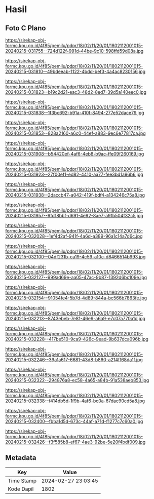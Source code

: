 # Hasil

## Foto C Plano

https://sirekap-obj-formc.kpu.go.id/4f85/pemilu/pdpr/18/02/11/20/01/1802112001015-20240215-031755--724d122f-991d-44be-9c10-598ffd59d08a.jpg

https://sirekap-obj-formc.kpu.go.id/4f85/pemilu/pdpr/18/02/11/20/01/1802112001015-20240215-031810--49bdeeab-1122-4bdd-bef3-4a4ac8230156.jpg

https://sirekap-obj-formc.kpu.go.id/4f85/pemilu/pdpr/18/02/11/20/01/1802112001015-20240215-031823--b19c2d21-eac3-48d2-8ed7-39d5a140eec0.jpg

https://sirekap-obj-formc.kpu.go.id/4f85/pemilu/pdpr/18/02/11/20/01/1802112001015-20240215-031838--1f3bc692-b91a-410f-8494-277e52dace79.jpg

https://sirekap-obj-formc.kpu.go.id/4f85/pemilu/pdpr/18/02/11/20/01/1802112001015-20240215-031853--828a2160-a6c0-44ef-a883-9ec6e77817ca.jpg

https://sirekap-obj-formc.kpu.go.id/4f85/pemilu/pdpr/18/02/11/20/01/1802112001015-20240215-031908--b54420ef-4af6-4eb8-b9ac-ffe09f260169.jpg

https://sirekap-obj-formc.kpu.go.id/4f85/pemilu/pdpr/18/02/11/20/01/1802112001015-20240215-031923--27f00ef1-ed82-4410-aa77-fee3bd1a96b6.jpg

https://sirekap-obj-formc.kpu.go.id/4f85/pemilu/pdpr/18/02/11/20/01/1802112001015-20240215-031938--2daccb47-a042-419f-bdf4-a134246c75a8.jpg

https://sirekap-obj-formc.kpu.go.id/4f85/pemilu/pdpr/18/02/11/20/01/1802112001015-20240215-031957--9fd18bbf-d691-4e92-8ae7-a9fb504f32c5.jpg

https://sirekap-obj-formc.kpu.go.id/4f85/pemilu/pdpr/18/02/11/20/01/1802112001015-20240215-032028--1ef4d2af-941f-4a6d-a389-96a1c14a7d6c.jpg

https://sirekap-obj-formc.kpu.go.id/4f85/pemilu/pdpr/18/02/11/20/01/1802112001015-20240215-032100--04df231b-ca19-4c59-a10c-d8466514b993.jpg

https://sirekap-obj-formc.kpu.go.id/4f85/pemilu/pdpr/18/02/11/20/01/1802112001015-20240215-032127--999ad69e-aa05-47ac-9b87-1392d6bc109e.jpg

https://sirekap-obj-formc.kpu.go.id/4f85/pemilu/pdpr/18/02/11/20/01/1802112001015-20240215-032154--91054fe4-5b7d-4d89-844a-bc566b7863fe.jpg

https://sirekap-obj-formc.kpu.go.id/4f85/pemilu/pdpr/18/02/11/20/01/1802112001015-20240215-032213--8743ebeb-7e81-46e9-a6a9-e7c07a770a1d.jpg

https://sirekap-obj-formc.kpu.go.id/4f85/pemilu/pdpr/18/02/11/20/01/1802112001015-20240215-032228--417be510-9ca9-426c-9ead-9b637dca096b.jpg

https://sirekap-obj-formc.kpu.go.id/4f85/pemilu/pdpr/18/02/11/20/01/1802112001015-20240215-032246--39a1a617-6681-43d8-b860-a214ff68da1f.jpg

https://sirekap-obj-formc.kpu.go.id/4f85/pemilu/pdpr/18/02/11/20/01/1802112001015-20240215-032322--294876a8-ec58-4a65-a84b-91a538aeb853.jpg

https://sirekap-obj-formc.kpu.go.id/4f85/pemilu/pdpr/18/02/11/20/01/1802112001015-20240215-032338--f414db5d-1f9b-4af6-bc0a-67dac90cd5a8.jpg

https://sirekap-obj-formc.kpu.go.id/4f85/pemilu/pdpr/18/02/11/20/01/1802112001015-20240215-032400--fbba1d5d-673c-44af-a71d-f1277c7c60a0.jpg

https://sirekap-obj-formc.kpu.go.id/4f85/pemilu/pdpr/18/02/11/20/01/1802112001015-20240215-032426--f3f585b8-ef67-4ae3-92be-5e20f4bdf009.jpg


## Metadata

| Key        | Value               |
| ---------- | ------------------- |
| Time Stamp | 2024-02-27 23:03:45 |
| Kode Dapil | 1802                |



